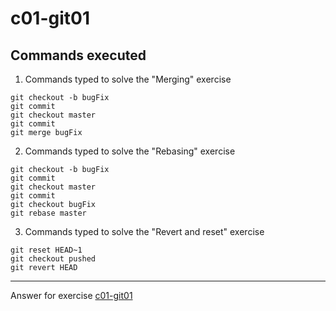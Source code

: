 # c01-git01

## Commands executed

1. Commands typed to solve the "Merging" exercise
```
git checkout -b bugFix
git commit
git checkout master
git commit
git merge bugFix

```

2. Commands typed to solve the "Rebasing" exercise
```
git checkout -b bugFix
git commit
git checkout master
git commit
git checkout bugFix
git rebase master

```

3. Commands typed to solve the "Revert and reset" exercise
```
git reset HEAD~1
git checkout pushed
git revert HEAD

```

***
Answer for exercise [c01-git01](https://github.com/devopsacademyau/academy/blob/c54d252bda58575e9dc9f92718237bed58aae772/classes/01class/exercises/c01-git01/README.md)
